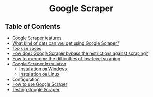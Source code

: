 <h1 align="center">
Google Scraper
</h1>

## Table of Contents 
- [Google Scraper features](#google-scraper-features)
- [What kind of data can you get using Google Scraper?](#what-kind-of-data-can-you-get-using-google-scraper)
- [Top use cases](#top-use-cases)
- [How does Google Scraper bypass the restrictions against scraping?](how-does-google-scraper-bypass-the-restrictions-against-scraping)
- [How to overcome the difficulties of low-level scraping](how-to-overcome-the-difficulties-of-low-level-scraping)
- [Google Scraper Installation](#google-scraper-installation)
  - [Installation on Windows](#installation-on-windows)
  - [Installation on Linux](#installation-on-linux)
- [Configuration](#installation)
- [How to use Google Scraper](#how-to-use-google-scraper)
- [Testing Google Scraper](#testing-google-scraper) 


